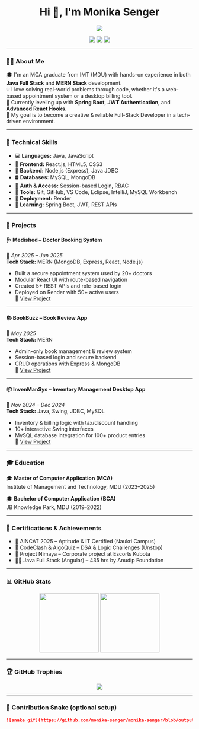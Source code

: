 <!-- Monika Senger - GitHub Profile README -->

<h1 align="center">Hi 👋, I'm Monika Senger</h1>

<p align="center">
  <img src="https://readme-typing-svg.demolab.com?lines=MCA+Graduate+%7C+Java+%26+MERN+Stack+Developer;Building+Real-World+Projects;Learning+Spring+Boot+%26+React;&center=true&width=500&height=50&color=F76C6C&size=22" />
</p>

<p align="center">
  <a href="mailto:msenger054@gmail.com"><img src="https://img.shields.io/badge/Gmail-D14836?style=for-the-badge&logo=gmail&logoColor=white" /></a>
  <a href="https://www.linkedin.com/in/monikasenger/"><img src="https://img.shields.io/badge/LinkedIn-0A66C2?style=for-the-badge&logo=linkedin&logoColor=white" /></a>
  <a href="https://github.com/monika-senger"><img src="https://img.shields.io/badge/GitHub-181717?style=for-the-badge&logo=github&logoColor=white" /></a>
</p>

---

### 👩‍💻 About Me

🎓 I'm an MCA graduate from IMT (MDU) with hands-on experience in both **Java Full Stack** and **MERN Stack** development.  
💡 I love solving real-world problems through code, whether it's a web-based appointment system or a desktop billing tool.  
🧠 Currently leveling up with **Spring Boot**, **JWT Authentication**, and **Advanced React Hooks**.  
🎯 My goal is to become a creative & reliable Full-Stack Developer in a tech-driven environment.

---

### 🚀 Technical Skills

- 💻 **Languages:** Java, JavaScript  
- 🧩 **Frontend:** React.js, HTML5, CSS3  
- 🔧 **Backend:** Node.js (Express), Java JDBC  
- 🛢️ **Databases:** MySQL, MongoDB  
- 🔐 **Auth & Access:** Session-based Login, RBAC  
- 🔄 **Tools:** Git, GitHub, VS Code, Eclipse, IntelliJ, MySQL Workbench  
- 🚀 **Deployment:** Render  
- 🌱 **Learning:** Spring Boot, JWT, REST APIs

---

### 💼 Projects

#### 🩺 Medished – Doctor Booking System  
📅 *Apr 2025 – Jun 2025*  
**Tech Stack:** MERN (MongoDB, Express, React, Node.js)  
- Built a secure appointment system used by 20+ doctors  
- Modular React UI with route-based navigation  
- Created 5+ REST APIs and role-based login  
- Deployed on Render with 50+ active users  
🔗 [View Project](#)

---

#### 📚 BookBuzz – Book Review App  
📅 *May 2025*  
**Tech Stack:** MERN  
- Admin-only book management & review system  
- Session-based login and secure backend  
- CRUD operations with Express & MongoDB  
🔗 [View Project](#)

---

#### 📦 InvenManSys – Inventory Management Desktop App  
📅 *Nov 2024 – Dec 2024*  
**Tech Stack:** Java, Swing, JDBC, MySQL  
- Inventory & billing logic with tax/discount handling  
- 10+ interactive Swing interfaces  
- MySQL database integration for 100+ product entries  
🔗 [View Project](#)

---

### 🎓 Education

🎓 **Master of Computer Application (MCA)**  
Institute of Management and Technology, MDU (2023–2025)  

🎓 **Bachelor of Computer Application (BCA)**  
JB Knowledge Park, MDU (2019–2022)

---

### 🏅 Certifications & Achievements

- 🧠 AINCAT 2025 – Aptitude & IT Certified (Naukri Campus)  
- 🧩 CodeClash & AlgoQuiz – DSA & Logic Challenges (Unstop)  
- 🧪 Project Nimaya – Corporate project at Escorts Kubota  
- 👩‍💻 Java Full Stack (Angular) – 435 hrs by Anudip Foundation

---

### 📊 GitHub Stats

<p align="center">
  <img src="https://github-readme-stats.vercel.app/api?username=monika-senger&show_icons=true&theme=gruvbox" height="160"/>
  <img src="https://github-readme-stats.vercel.app/api/top-langs/?username=monika-senger&layout=compact&theme=gruvbox" height="160"/>
</p>

---

### 🏆 GitHub Trophies

<p align="center">
  <img src="https://github-profile-trophy.vercel.app/?username=monika-senger&theme=monokai&row=1&no-bg=true&no-frame=true" />
</p>

---

### 🔁 Contribution Snake (optional setup)

```markdown
![snake gif](https://github.com/monika-senger/monika-senger/blob/output/github-contribution-grid-snake.svg)

